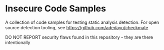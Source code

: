 # Insecure Code Samples

A collection of code samples for testing static analysis detection. For open source detection tooling, see https://github.com/adedayo/checkmate

DO NOT REPORT security flaws found in this repository - they are there intentionally


